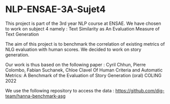 # NLP-ENSAE-3A-Sujet4
This project is part of the 3rd year NLP course at ENSAE. We have chosen to work on subject 4 namely : Text Similarity as An Evaluation Measure of Text Generation

The aim of this project is to benchmark the correlation of existing metrics of NLG evaluation with human scores.
We decided to work on story generation. 

Our work is thus based on the following paper : 
Cyril Chhun, Pierre Colombo, Fabian Suchanek, Chloe Clavel Of Human Criteria and Automatic Metrics: A Benchmark of the Evaluation of Story Generation (oral) COLING 2022

We use the following repository to access the data : 
https://github.com/dig-team/hanna-benchmark-asg

